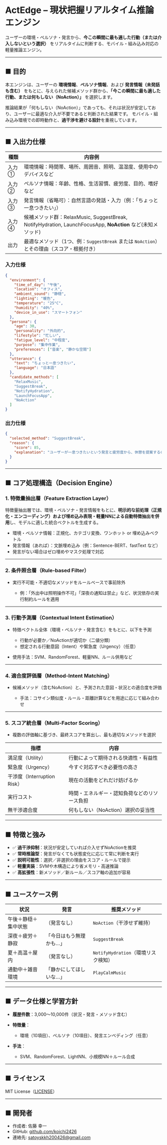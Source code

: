 # ActEdge – 現状把握リアルタイム推論エンジン

ユーザーの環境・ペルソナ・発言から、**今この瞬間に最も適した行動（または介入しないという選択）** をリアルタイムに判断する、モバイル・組み込み対応の軽量推論エンジン。

---

## ■ 目的

本エンジンは、ユーザーの **環境情報**、**ペルソナ情報**、および **発言情報（未発話も含む）** をもとに、与えられた候補メソッド群から、**「今この瞬間に最も適した行動、または何もしない（NoAction）」** を選択します。

推論結果が「何もしない（NoAction）」であっても、それは状況が安定しており、ユーザーに最適な介入が不要であると判断された結果です。
モバイル・組み込み環境での即時動作と、**過干渉を避ける設計**を重視しています。

---

## ■ 入出力仕様

| 種類  | 内容例                                                                                |
| --- | ---------------------------------------------------------------------------------- |
| 入力① | 環境情報：時間帯、場所、周囲音、照明、温湿度、使用中のデバイスなど                                                  |
| 入力② | ペルソナ情報：年齢、性格、生活習慣、疲労度、目的、嗜好など                                                      |
| 入力③ | 発言情報（省略可）：自然言語の発話・入力（例：「ちょっと一息つきたい」）                                               |
| 入力④ | 候補メソッド群：RelaxMusic, SuggestBreak, NotifyHydration, LaunchFocusApp, **NoAction** など(未知メソッド) |
| 出力  | 最適なメソッド（1つ、例：`SuggestBreak` または `NoAction`）とその理由（スコア・根拠付き）                         |

### 入力仕様

```json
{
  "environment": {
    "time_of_day": "午後",
    "location": "オフィス",
    "ambient_sound": "静穏",
    "lighting": "暖色",
    "temperature": "25°C",
    "humidity": "40%",
    "device_in_use": "スマートフォン"
  },
  "persona": {
    "age": 30,
    "personality": "外向的",
    "lifestyle": "忙しい",
    "fatigue_level": "中程度",
    "purpose": "集中作業",
    "preferences": ["音楽", "静かな空間"]
  },
  "utterance": {
    "text": "ちょっと一息つきたい",
    "language": "日本語"
  },
  "candidate_methods": [
    "RelaxMusic",
    "SuggestBreak",
    "NotifyHydration",
    "LaunchFocusApp",
    "NoAction"
  ]
}
```

### 出力仕様
```json
{
  "selected_method": "SuggestBreak",
  "reason": {
    "score": 85,
    "explanation": "ユーザーが一息つきたいという発言と疲労度から、休憩を提案するのが最適と判断された。"
  }
}
```
---

## ■ コア処理構造（Decision Engine）

### 1. 特徴量抽出層（Feature Extraction Layer）

特徴量抽出層では、環境・ペルソナ・発言情報をもとに、**明示的な前処理（正規化・エンコーディング）および埋め込み表現・軽量NNによる自動特徴抽出を併用**し、モデルに適した統合ベクトルを生成する。

* 環境・ペルソナ情報：正規化、カテゴリ変換、ワンホット or 埋め込みベクトル
* 発言情報（あれば）：文脈埋め込み（例：Sentence-BERT、fastText など）
* 発言がない場合はゼロ埋めやマスク処理で対応

---

### 2. 条件照合層（Rule-based Filter）

* 実行不可能・不適切なメソッドをルールベースで事前除外

  * 例：「外出中は照明操作不可」「深夜の通知は禁止」など、状況依存の実行制約ルールを適用

---

### 3. 行動予測層（Contextual Intent Estimation）

* 特徴ベクトル全体（環境・ペルソナ・発言含む）をもとに、以下を予測

  * 行動が必要か／NoActionが適切か（二値分類）
  * 想定される行動意図（Intent）や緊急度（Urgency）（任意）
* 使用手法：SVM、RandomForest、軽量NN、ルール併用など

---

### 4. 適合度評価層（Method-Intent Matching）

* 候補メソッド（含むNoAction）と、予測された意図・状況との適合度を評価

  * 手法：コサイン類似度・ルール・距離計算などを用途に応じて組み合わせ

---

### 5. スコア統合層（Multi-Factor Scoring）

* 複数の評価軸に基づき、最終スコアを算出し、最も適切なメソッドを選択

| 指標                     | 内容                     |
| ---------------------- | ---------------------- |
| 満足度（Utility）           | 行動によって期待される快適性・有益性     |
| 緊急度（Urgency）           | 今すぐ対応すべき必要性の高さ         |
| 干渉度（Interruption Risk） | 現在の活動をどれだけ妨げるか         |
| 実行コスト                  | 時間・エネルギー・認知負荷などのリソース負担 |
| 無干渉適合度                 | 何もしない（NoAction）選択の妥当性  |

---

## ■ 特徴と強み

* ✅ **過干渉抑制**：状況が安定していれば介入せずNoActionを推奨
* ✅ **常時推論型**：発言がなくても状態変化に応じて常に判断を実行
* ✅ **説明可能性**：選択／非選択の理由をスコア・ルールで提示
* ✅ **軽量実装**：SVMや木構造により省メモリ・高速推論
* ✅ **高拡張性**：新メソッド／新ルール／スコア軸の追加が容易

---

## ■ ユースケース例

| 状況         | 発言           | 推奨メソッド                     |
| ---------- | ------------ | -------------------------- |
| 午後＋静穏＋集中状態 | （発言なし）       | `NoAction`（干渉せず維持）         |
| 深夜＋疲労＋静寂   | 「今日はもう無理かも…」 | `SuggestBreak`             |
| 夏＋高温＋屋内    | （発言なし）       | `NotifyHydration`（環境リスク検知） |
| 通勤中＋雑音環境   | 「静かにしてほしいな…」 | `PlayCalmMusic`            |

---

## ■ データ仕様と学習方針

* **履歴件数**：3,000〜10,000件（状況・発言・メソッド含む）
* **特徴量**：

  * 環境（10項目）、ペルソナ（10項目）、発言エンベディング（任意）
* **手法**：

  * SVM、RandomForest、LightNN、小規模NN＋ルール合成

---

## ■ ライセンス

MIT License（[LICENSE](https://opensource.org/license/mit)）

---

## ■ 開発者

* 作成者: 佐藤 幸一
* GitHub: [github.com/koichi2426](https://github.com/koichi2426)
* 連絡先: [satoyskkh200426@gmail.com](mailto:satoyskkh200426@gmail.com)
